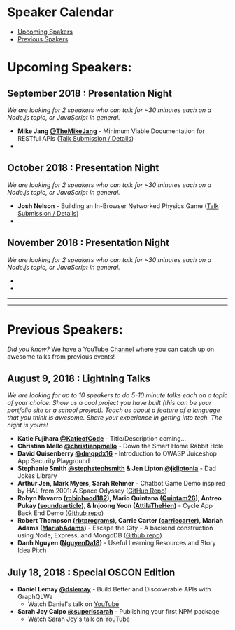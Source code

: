 # Speaker Calendar

- [Upcoming Spakers](#upcoming)
- [Previous Spakers](#past)

# Upcoming Speakers<a id="upcoming"></a>:

## September 2018 : Presentation Night

*We are looking for 2 speakers who can talk for ~30 minutes each on a Node.js topic, or JavaScript in general.*

- **Mike Jang [@TheMikeJang](https://twitter.com/TheMikeJang)** - Minimum Viable Documentation for RESTful APIs ([Talk Submission / Details](/talks/SubmittedTalks/MinimumViableAPIDocs_mikeJang.md))
-

## October 2018 : Presentation Night

*We are looking for 2 speakers who can talk for ~30 minutes each on a Node.js topic, or JavaScript in general.*

- **Josh Nelson** - Building an In-Browser Networked Physics Game ([Talk Submission / Details](/talks/SubmittedTalks/MinimumViableAPIDocs_mikeJang.md))
-

## November 2018 : Presentation Night

*We are looking for 2 speakers who can talk for ~30 minutes each on a Node.js topic, or JavaScript in general.*

-
-

----
----

# Previous Speakers<a id="past"></a>:

*Did you know?* We have a [YouTube Channel](https://www.youtube.com/channel/UCI8MIw5A7ALtIvNHsrYJbjg) where you can catch up on awesome talks from previous events!

## August 9, 2018 : Lightning Talks

*We are looking for up to 10 speakers to do 5-10 minute talks each on a topic of your choice. Show us a cool project you have built (this can be your portfolio site or a school project). Teach us about a feature of a language that you think is awesome. Share your experience in getting into tech. The night is yours!*

- **Katie Fujihara [@KatieofCode](https://twitter.com/KatieofCode)** - Title/Description coming...
- **Christian Mello [@christianpmello](https://twitter.com/christianpmello)** - Down the Smart Home Rabbit Hole
- **David Quisenberry [@dmqpdx16](https://twitter.com/dmqpdx16)** - Introduction to OWASP Juiceshop App Security Playground
- **Stephanie Smith [@stephstephsmith](https://twitter.com/stephstephsmith) & Jen Lipton [@jkliptonia](https://twitter.com/jkliptonia)**  - Dad Jokes Library
- **Arthur Jen, Mark Myers, Sarah Rehmer** - Chatbot Game Demo inspired by HAL from 2001: A Space Odyssey ([GitHub Repo](https://github.com/team-dart/HALchemy))
- **Robyn Navarro ([robinhood182](https://github.com/robinhood182)), Mario Quintana ([Quintam26](https://github.com/Quintam26)), Antreo Pukay ([soundparticle](https://github.com/soundparticle)), & Injoong Yoon ([AttilaTheHen](https://github.com/AttilaTheHen))** - Cycle App Back End Demo ([Github repo](https://github.com/team-lipstick/cycle))
- **Robert Thompson ([rbtprograms](https://github.com/rbtprograms)), Carrie Carter ([carriecarter](https://github.com/carriecarter)), Mariah Adams ([MariahAdams](https://github.com/MariahAdams))** - Escape the City - A backend construction using Node, Express, and MongoDB ([Github repo](https://github.com/team-statue-of-liberty/escape-the-city))
- **Danh Nguyen ([NguyenDa18](https://github.com/NguyenDa18))** - Useful Learning Resources and Story Idea Pitch

## July 18, 2018 : Special OSCON Edition

- **Daniel Lemay [@dslemay](https://twitter.com/dslemay)** - Build Better and Discoverable APIs with GraphQLWa
  - Watch Daniel's talk on [YouTube](https://www.youtube.com/watch?v=70_FCQytuCY)
- **Sarah Joy Calpo [@superissarah](https://twitter.com/superissarah)** - Publishing your first NPM package
  - Watch Sarah Joy's talk on [YouTube](https://www.youtube.com/watch?v=YLXfiBDvaj4)
